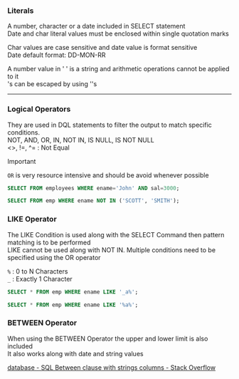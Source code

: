 ### Literals

A number, character or a date included in SELECT statement  
Date and char literal values must be enclosed within single quotation marks

Char values are case sensitive and date value is format sensitive  
Date default format: DD-MON-RR

A number value in ' ' is a string and arithmetic operations cannot be applied to it  
's can be escaped by using ''s

---

### Logical Operators

They are used in DQL statements to filter the output to match specific conditions.  
NOT, AND, OR, IN, NOT IN, IS NULL, IS NOT NULL  
\<\>, !=, ^= : Not Equal

 > [!IMPORTANT]
 > `OR` is very resource intensive and should be avoid whenever possible

````sql
SELECT FROM employees WHERE ename='John' AND sal=3000;

SELECT FROM emp WHERE ename NOT IN ('SCOTT', 'SMITH');
````

### LIKE Operator

The LIKE Condition is used along with the SELECT Command then pattern matching is to be performed  
LIKE cannot be used along with NOT IN. Multiple conditions need to be specified using the OR operator

`%` : 0 to N Characters  
`_` : Exactly 1 Character

````sql
SELECT * FROM emp WHERE ename LIKE '_a%';

SELECT * FROM emp WHERE ename LIKE '%a%';
````

### BETWEEN Operator

When using the BETWEEN Operator the upper and lower limit is also included  
It also works along with date and string values

[database - SQL Between clause with strings columns - Stack Overflow](https://stackoverflow.com/questions/5980783/sql-between-clause-with-strings-columns)
